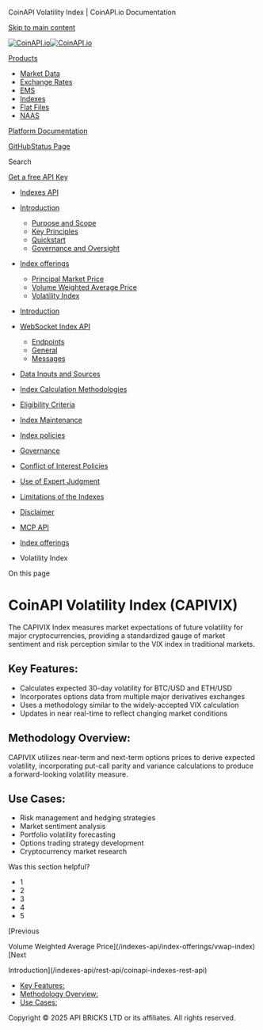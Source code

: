 CoinAPI Volatility Index | CoinAPI.io Documentation




[Skip to main content](#__docusaurus_skipToContent_fallback)

[![CoinAPI.io](/img/logo.svg)![CoinAPI.io](/img/logo.svg)](https://www.coinapi.io)

[Products](/indexes-api/index-offerings/capivix-index)

* [Market Data](/market-data/)
* [Exchange Rates](/exchange-rates-api/)
* [EMS](/ems-api/)
* [Indexes](/indexes-api/)
* [Flat Files](/flat-files-api/)
* [NAAS](/naas-api/)

[Platform Documentation](/general/authentication)

[GitHub](https://github.com/api-bricks/api-bricks-sdk)[Status Page](https://status.coinapi.io)

Search

[Get a free API Key](https://console.coinapi.io/?link=/apikeys/create)

* [Indexes API](/indexes-api/)
* [Introduction](/indexes-api/introduction/)

  + [Purpose and Scope](/indexes-api/introduction/purpose-and-scope)
  + [Key Principles](/indexes-api/introduction/key-principles)
  + [Quickstart](/indexes-api/introduction/quickstart)
  + [Governance and Oversight](/indexes-api/introduction/governance-and-oversight)
* [Index offerings](/category/index-offerings)

  + [Principal Market Price](/indexes-api/index-offerings/primkt-index)
  + [Volume Weighted Average Price](/indexes-api/index-offerings/vwap-index)
  + [Volatility Index](/indexes-api/index-offerings/capivix-index)
* [Introduction](/indexes-api/rest-api/coinapi-indexes-rest-api)
* [WebSocket Index API](/indexes-api/websocket-api/)

  + [Endpoints](/indexes-api/websocket-api/endpoints)
  + [General](/indexes-api/websocket-api/general)
  + [Messages](/indexes-api/websocket-api/messages)
* [Data Inputs and Sources](/indexes-api/data-inputs-and-sources/)
* [Index Calculation Methodologies](/category/index-calculation-methodologies)
* [Eligibility Criteria](/category/eligibility-criteria)
* [Index Maintenance](/category/index-maintenance)
* [Index policies](/indexes-api/index-policies/)
* [Governance](/category/governance)
* [Conflict of Interest Policies](/indexes-api/conflict-of-interest-policies)
* [Use of Expert Judgment](/indexes-api/use-of-expert-judgment)
* [Limitations of the Indexes](/indexes-api/limitations-of-the-indexes)
* [Disclaimer](/indexes-api/disclaimer)
* [MCP API](/indexes-api/mcp)

* [Index offerings](/category/index-offerings)
* Volatility Index

On this page

CoinAPI Volatility Index (CAPIVIX)
==================================

The CAPIVIX Index measures market expectations of future volatility for major cryptocurrencies, providing a standardized gauge of market sentiment and risk perception similar to the VIX index in traditional markets.

Key Features:[​](/indexes-api/index-offerings/capivix-index#key-features "Direct link to Key Features:")
--------------------------------------------------------------------------------------------------------

* Calculates expected 30-day volatility for BTC/USD and ETH/USD
* Incorporates options data from multiple major derivatives exchanges
* Uses a methodology similar to the widely-accepted VIX calculation
* Updates in near real-time to reflect changing market conditions

Methodology Overview:[​](/indexes-api/index-offerings/capivix-index#methodology-overview "Direct link to Methodology Overview:")
--------------------------------------------------------------------------------------------------------------------------------

CAPIVIX utilizes near-term and next-term options prices to derive expected volatility, incorporating put-call parity and variance calculations to produce a forward-looking volatility measure.

Use Cases:[​](/indexes-api/index-offerings/capivix-index#use-cases "Direct link to Use Cases:")
-----------------------------------------------------------------------------------------------

* Risk management and hedging strategies
* Market sentiment analysis
* Portfolio volatility forecasting
* Options trading strategy development
* Cryptocurrency market research

Was this section helpful?

* 1
* 2
* 3
* 4
* 5

[Previous

Volume Weighted Average Price](/indexes-api/index-offerings/vwap-index)[Next

Introduction](/indexes-api/rest-api/coinapi-indexes-rest-api)

* [Key Features:](/indexes-api/index-offerings/capivix-index#key-features)
* [Methodology Overview:](/indexes-api/index-offerings/capivix-index#methodology-overview)
* [Use Cases:](/indexes-api/index-offerings/capivix-index#use-cases)

Copyright © 2025 API BRICKS LTD or its affiliates. All rights reserved.